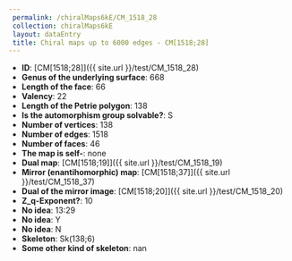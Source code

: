 ```yaml
--- 
 permalink: /chiralMaps6kE/CM_1518_28 
 collection: chiralMaps6kE
 layout: dataEntry
 title: Chiral maps up to 6000 edges - CM[1518;28]
---
```


- **ID**: [CM[1518;28]]({{ site.url }}/test/CM_1518_28)
- **Genus of the underlying surface**: 668
- **Length of the face**: 66
- **Valency**: 22
- **Length of the Petrie polygon**: 138
- **Is the automorphism group solvable?**: S
- **Number of vertices**: 138
- **Number of edges**: 1518
- **Number of faces**: 46
- **The map is self-**: none
- **Dual map**: [CM[1518;19]]({{ site.url }}/test/CM_1518_19)
- **Mirror (enantihomorphic) map**: [CM[1518;37]]({{ site.url }}/test/CM_1518_37)
- **Dual of the mirror image**: [CM[1518;20]]({{ site.url }}/test/CM_1518_20)
- **Z_q-Exponent?**: 10
- **No idea**:  13:29
- **No idea**: Y
- **No idea**: N
- **Skeleton**: Sk(138;6)
- **Some other kind of skeleton**: nan
